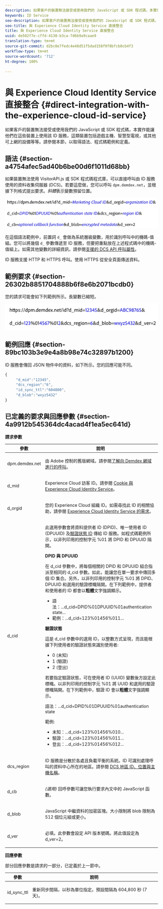 ```yaml
---
description: 如果客戶的裝置無法接受或使用我們的 JavaScript 或 SDK 程式碼，本實作能讓他們在這些裝置上使用該 ID 服務，這類裝置包括遊戲主機、智慧型電視，或其他可上網的設備等等。請參閱本節，以取得語法、程式碼範例和定義。
keywords: ID Service
seo-description: 如果客戶的裝置無法接受或使用我們的 JavaScript 或 SDK 程式碼，本實作能讓他們在這些裝置上使用該 ID 服務，這類裝置包括遊戲主機、智慧型電視，或其他可上網的設備等等。請參閱本節，以取得語法、程式碼範例和定義。
seo-title: 與 Experience Cloud Identity Service 直接整合
title: 與 Experience Cloud Identity Service 直接整合
uuid: de502f7e-cffd-4130-b3ca-7d6b9a9caae9
translation-type: tm+mt
source-git-commit: d2bc0e7fedc4e48d51f5dad158f9f8bfcb0cb4f3
workflow-type: tm+mt
source-wordcount: '712'
ht-degree: 100%

---
```



# 與 Experience Cloud Identity Service 直接整合 {#direct-integration-with-the-experience-cloud-id-service}

如果客戶的裝置無法接受或使用我們的 JavaScript 或 SDK 程式碼，本實作能讓他們在這些裝置上使用該 ID 服務，這類裝置包括遊戲主機、智慧型電視，或其他可上網的設備等等。請參閱本節，以取得語法、程式碼範例和定義。

## 語法 {#section-a4754afec5ad40b6be00d6f1011d68bb}

如果裝置無法使用 VisitorAPI.js 或 SDK 程式碼程式庫，可以直接呼叫由 ID 服務使用的資料收集伺服器 (DCS)。若要這麼做，您可以呼叫 `dpm.demdex.net`，並根據下列格式提出要求。*斜體*&#x200B;表示變數預留位置。

![](assets/directSyntax.png)

在這個語法範例中，前置詞 `d_` 會做為系統層級變數，用於識別呼叫中的機碼-值組。您可以將幾個 `d_` 參數傳遞至 ID 服務，但要把重點放在上述程式碼中的機碼-值組上。如需其他變數的詳細資訊，請參閱[支援的 DCS API 呼叫屬性](https://docs.adobe.com/content/help/zh-Hant/audience-manager/user-guide/api-and-sdk-code/dcs/dcs-api-reference/dcs-keys.html)。

ID 服務支援 HTTP 和 HTTPS 呼叫。使用 HTTPS 從安全頁面傳送資料。

## 範例要求 {#section-26302b8851704888b6f8e6b2071bcdb0}

您的請求可能會如下列範例所示。長變數已縮短。

![](assets/directExample.png)

## 範例回應 {#section-89bc103b3e9e4a8b98e74c32897b1200}

ID 服務會傳回 JSON 物件中的資料，如下所示。您的回應可能不同。

```js
{
     "d_mid":"12345",
     "dcs_region":"6",
     "id_sync_ttl":"604800",
     "d_blob":"wxyz5432"
}
```

## 已定義的要求與回應參數 {#section-4a9912b545364dc4acad4f1ea5ec641d}

**請求參數**

<table id="table_C8FFA89AB74E4E31A6926CDE5CD54217"> 
 <thead> 
  <tr> 
   <th colname="col1" class="entry"> 參數 </th> 
   <th colname="col2" class="entry"> 說明 </th> 
  </tr> 
 </thead>
 <tbody> 
  <tr> 
   <td colname="col1"> <p> <span class="codeph"> dpm.demdex.net</span> </p> </td> 
   <td colname="col2"> <p>由 <span class="keyword">Adobe</span> 控制的舊版網域。請參閱<a href="https://docs.adobe.com/content/help/zh-Hant/audience-manager/user-guide/reference/demdex-calls.html" format="https" scope="external">了解向 Demdex 網域進行的呼叫</a>。 </p> </td> 
  </tr> 
  <tr> 
   <td colname="col1"> <p> <span class="codeph"> d_mid</span> </p> </td> 
   <td colname="col2"> <p>Experience Cloud 訪客 ID。請參閱 <a href="../introduction/cookies.md" format="dita" scope="local">Cookie 與 Experience Cloud Identity Service</a>。 </p> </td> 
  </tr> 
  <tr> 
   <td colname="col1"> <p> <span class="codeph"> d_orgid</span> </p> </td> 
   <td colname="col2"> <p>您的 Experience Cloud 組織 ID。如需尋找此 ID 的相關協助，請參閱 <a href="../reference/requirements.md" format="dita" scope="local">Experience Cloud Identity Service 的需求</a>。 </p> </td> 
  </tr> 
  <tr> 
   <td colname="col1"> <p> <span class="codeph"> d_cid</span> </p> </td> 
   <td colname="col2"> <p>此選用參數會將資料提供者 ID (DPID)、唯一使用者 ID (DPUUID) 及<a href="../reference/authenticated-state.md" format="dita" scope="local">驗證狀態 ID</a> 傳給 ID 服務。如程式碼範例所示，以非列印用的控制字元 <span class="codeph">%01</span> 將 DPID 和 DPUUID 隔開。 </p> <p> <b>DPID 與 DPUUID</b> </p> <p>在 <span class="codeph">d_cid</span> 參數中，將每個相關的 DPID 和 DPUUID 組合指派至相同的 <span class="codeph">d_cid</span> 參數。如此，能讓您在單一要求中傳回多個 ID 集合。另外，以非列印用的控制字元 <span class="codeph">%01</span> 將 DPID、DPUUID 和選用的驗證標幟隔開。在下列範例中，提供者和使用者的 ID 都會以<b>粗體</b>文字強調顯示。 </p> 
    <ul id="ul_2E19D837296B40E9ACD096495CF711C5"> 
     <li id="li_5B94B057654440B99B989BA60E4ED053">語法：<span class="codeph">...d_cid=DPID%01DPUUID%01authentication state...</span> </li> 
     <li id="li_B07833EF51D54F088574B7B7F9FB841A">範例：<span class="codeph">...d_cid=123%01456%011...</span> </li> 
    </ul> <p> <b>驗證狀態</b> </p> <p>這是 <span class="codeph">d_cid</span> 參數中的選用 ID，以整數方式呈現，而且能根據下列使用者的驗證狀態來識別使用者: </p> 
    <ul id="ul_E2B36922B11C4AA2A9016B6E2DC9EDAA"> 
     <li id="li_31C018E3F9514B938C73EF40C436715F"> <span class="codeph"> 0</span> (未知) </li> 
     <li id="li_1F125C3879324C2F8EF4613C0ECB5F02"> <span class="codeph"> 1</span> (驗證) </li> 
     <li id="li_EF6792D0115D407485079D5D7480D965"> <span class="codeph"> 2</span> (登出) </li> 
    </ul> <p>若要指定驗證狀態，可在使用者 ID (UUID) 變數後方設定此標幟。以非列印用的控制字元 <span class="codeph">%01</span> 將 UUID 和選用的驗證標幟隔開。在下列範例中，驗證 ID 會以<b>粗體</b>文字強調顯示。 </p> <p>語法：<span class="codeph">...d_cid=DPID%01DPUUID%01authentication state</span> </p> <p>範例: </p> 
    <ul id="ul_4C1054CE860A4D9C8DD85C2A8020C47F"> 
     <li id="li_AD4000BF3E0146C0BD37B1EC513EC314">未知：<span class="codeph">...d_cid=123%01456%010...</span> </li> 
     <li id="li_B037D424AADA4D41BF29381A9602AE61">驗證：<span class="codeph">...d_cid=123%01456%011...</span> </li> 
     <li id="li_0410FCB9E60D4DD08E7898D814E1C3C9">登出：<span class="codeph">...d_cid=123%01456%012...</span> </li> 
    </ul> </td> 
  </tr> 
  <tr> 
   <td colname="col1"> <p> <span class="codeph"> dcs_region</span> </p> </td> 
   <td colname="col2"> <p>ID 服務是分散於各處且負載平衡的系統。ID 可識別處理呼叫的資料中心所在的地區。請參閱 <a href="https://docs.adobe.com/content/help/zh-Hant/audience-manager/user-guide/api-and-sdk-code/dcs/dcs-api-reference/dcs-regions.html" format="https" scope="external">DCS 地區 ID、位置與主機名稱</a>。 </p> </td> 
  </tr> 
  <tr> 
   <td colname="col1"> <p> <span class="codeph"> d_cb</span> </p> </td> 
   <td colname="col2"> <p> <i>(選用)</i> 回呼參數可讓您執行要求內文中的 JavaScript 函數。 </p> </td> 
  </tr> 
  <tr> 
   <td colname="col1"> <p> <span class="codeph"> d_blob</span> </p> </td> 
   <td colname="col2"> <p>JavaScript 中繼資料的加密區塊。大小限制將 blob 限制為 512 個位元組或更小。 </p> </td> 
  </tr> 
  <tr> 
   <td colname="col1"> <p> <span class="codeph"> d_ver</span> </p> </td> 
   <td colname="col2"> <p>必填。此參數會設定 API 版本號碼。將此值設定為 <span class="codeph">d_ver=2</span>。 </p> </td> 
  </tr> 
 </tbody> 
</table>

**回應參數**

部分回應參數是請求的一部分，已定義於上一節中。

<table id="table_58D0E8876DDC4A81B1F24F845E87EC18"> 
 <thead> 
  <tr> 
   <th colname="col1" class="entry"> 參數 </th> 
   <th colname="col2" class="entry"> 說明 </th> 
  </tr> 
 </thead>
 <tbody> 
  <tr> 
   <td colname="col1"> <p> <span class="codeph"> id_sync_ttl</span> </p> </td> 
   <td colname="col2"> <p>重新同步間隔，以秒為單位指定。預設間隔為 604,800 秒 (7 天)。 </p> </td> 
  </tr> 
 </tbody> 
</table>

